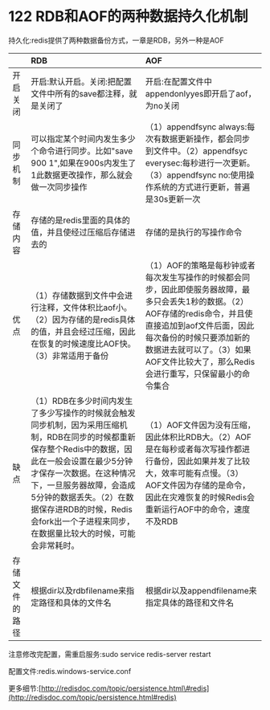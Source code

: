 # 122 RDB和AOF的两种数据持久化机制

持久化:redis提供了两种数据备份方式，一章是RDB，另外一种是AOF

|  | RDB | AOF |
| :--- | :--- | :--- |
| 开启关闭 | 开启:默认开启。关闭:把配置文件中所有的save都注释，就是关闭了 | 开启:在配置文件中appendonlyyes即开启了aof，为no关闭 |
| 同步机制 | 可以指定某个时间内发生多少个命令进行同步。比如"save 900 1",如果在900s内发生了1此数据更改操作，那么就会做一次同步操作 | （1）appendfsync always:每次有数据更新操作，都会同步到文件中。（2）appendfsyc everysec:每秒进行一次更新。（3）appendfsync no:使用操作系统的方式进行更新，普遍是30s更新一次 |
| 存储内容 | 存储的是redis里面的具体的值，并且使经过压缩后存储进去的 | 存储的是执行的写操作命令 |
| 优点 | （1）存储数据到文件中会进行注释，文件体积比aof小。（2）因为存储的是redis具体的值，并且会经过压缩，因此在恢复的时候速度比AOF快。（3）非常适用于备份 | （1）AOF的策略是每秒钟或者每次发生写操作的时候都会同步，因此即使服务器故障，最多只会丢失1秒的数据。（2）AOF存储的redis命令，并且使直接追加到aof文件后面，因此每次备份的时候只要添加新的数据进去就可以了。（3）如果AOF文件比较大了，那么Redis会进行重写，只保留最小的命令集合 |
| 缺点 | （1）RDB在多少时间内发生了多少写操作的时候就会触发同步机制，因为采用压缩机制，RDB在同步的时候都重新保存整个Redis中的数据，因此在一般会设置在最少5分钟才保存一次数据。在这种情况下，一旦服务器故障，会造成5分钟的数据丢失。（2）在数据保存进RDB的时候，Redis会fork出一个子进程来同步，在数据量比较大的时候，可能会非常耗时。 | （1）AOF文件因为没有压缩，因此体积比RDB大。（2）AOF是在每秒或者每次写操作都进行备份，因此如果并发了比较大，效率可能有点慢。（3）AOF文件因为存储的是命令，因此在灾难恢复的时候Redis会重新运行AOF中的命令，速度不及RDB |
| 存储文件的路径 | 根据dir以及rdbfilename来指定路径和具体的文件名 | 根据dir以及appendfilename来指定具体的路径和文件名 |

注意修改完配置，需重启服务:sudo service redis-server restart

配置文件:redis.windows-service.conf

更多细节:[http://redisdoc.com/topic/persistence.html\#redis](http://redisdoc.com/topic/persistence.html#redis)

